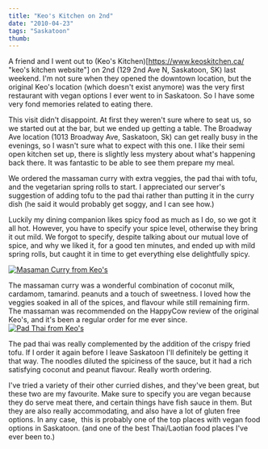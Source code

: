 ```yaml
---
title: "Keo's Kitchen on 2nd"
date: "2010-04-23"
tags: "Saskatoon"
thumb:
---
```


A friend and I went out to (Keo's Kitchen)[https://www.keoskitchen.ca/ "keo's kitchen website"] on 2nd (129 2nd Ave N, Saskatoon, SK) last weekend. I'm not sure when they opened the downtown location, but the original Keo's location (which doesn't exist anymore) was the very first restaurant with vegan options I ever went to in Saskatoon. So I have some very fond memories related to eating there.

This visit didn't disappoint. At first they weren't sure where to seat us, so we started out at the bar, but we ended up getting a table. The Broadway Ave location (1013 Broadway Ave, Saskatoon, Sk) can get really busy in the evenings, so I wasn't sure what to expect with this one. I like their semi open kitchen set up, there is slightly less mystery about what's happening back there. It was fantastic to be able to see them prepare my meal.  

We ordered the massaman curry with extra veggies, the pad thai with tofu, and the vegetarian spring rolls to start. I appreciated our server's suggestion of adding tofu to the pad thai rather than putting it in the curry dish (he said it would probably get soggy, and I can see how.)  

Luckily my dining companion likes spicy food as much as I do, so we got it all hot. However, you have to specify your spice level, otherwise they bring it out mild. We forgot to specify, despite talking about our mutual love of spice, and why we liked it, for a good ten minutes, and ended up with mild spring rolls, but caught it in time to get everything else delightfully spicy.

[![Masaman Curry from Keo's](images/4530730254_f1dc728ef4.jpg)](http://www.flickr.com/photos/prairiev/4530730254/ "Masaman Curry from Keo's by MeShellG, on Flickr")

The massaman curry was a wonderful combination of coconut milk, cardamom, tamarind. peanuts and a touch of sweetness. I loved how the veggies soaked in all of the spices, and flavour while still remaining firm. The massaman was recommended on the HappyCow review of the original Keo's, and it's been a regular order for me ever since.  
[![Pad Thai from Keo's](images/4530097663_c5dffc18cc.jpg)](http://www.flickr.com/photos/prairiev/4530097663/ "Pad Thai from Keo's by MeShellG, on Flickr")

The pad thai was really complemented by the addition of the crispy fried tofu. If I order it again before I leave Saskatoon I'll definitely be getting it that way. The noodles diluted the spiciness of the sauce, but it had a rich satisfying coconut and peanut flavour. Really worth ordering.  

I've tried a variety of their other curried dishes, and they've been great, but these two are my favourite. Make sure to specify you are vegan because they do serve meat there, and certain things have fish sauce in them. But they are also really accommodating, and also have a lot of gluten free options. In any case,  this is probably one of the top places with vegan food options in Saskatoon. (and one of the best Thai/Laotian food places I've ever been to.)
